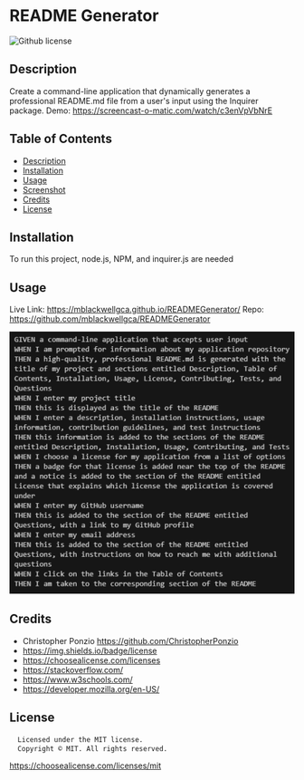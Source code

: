 
  # README Generator

  ![Github license](https://img.shields.io/badge/license-MIT-blueviolet.svg)

  ## Description
  Create a command-line application that dynamically generates a professional README.md file from a user's input using the Inquirer package.
  Demo: https://screencast-o-matic.com/watch/c3enVpVbNrE 
  
  ## Table of Contents
  * [Description](#description)
  * [Installation](#installation)
  * [Usage](#usage)
  * [Screenshot](#screenshot)
  * [Credits](#credits)
  * [License](#license)


  ## Installation
  To run this project, node.js, NPM, and inquirer.js are needed
  
  ## Usage
  Live Link: https://mblackwellgca.github.io/READMEGenerator/ 
  Repo: https://github.com/mblackwellgca/READMEGenerator

  ![Demo Screenshot](./assets/images/criteria.png)

  ## Credits
  * Christopher Ponzio https://github.com/ChristopherPonzio 
  * https://img.shields.io/badge/license 
  * https://choosealicense.com/licenses 
  * https://stackoverflow.com/ 
  * https://www.w3schools.com/ 
  * https://developer.mozilla.org/en-US/
  
  ## License
      Licensed under the MIT license.
      Copyright ©️ MIT. All rights reserved. 
      
  https://choosealicense.com/licenses/mit
  
